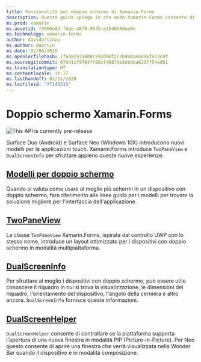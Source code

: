 ```yaml
---
title: Funzionalità per doppio schermo di Xamarin.Forms
description: Questa guida spiega in che modo Xamarin.Forms consente di ottimizzare facilmente le app per dispositivi con doppio schermo.
ms.prod: xamarin
ms.assetid: f9906e83-f8ae-48f9-997b-e1540b96ee8e
ms.technology: xamarin-forms
author: davidortinau
ms.author: daortin
ms.date: 02/08/2020
ms.openlocfilehash: 1f648297a608c592d90f2c70494ae4496fe73c0f
ms.sourcegitcommit: 07941cf9704ff88cf4087de5ebdea623ff54edb1
ms.translationtype: HT
ms.contentlocale: it-IT
ms.lasthandoff: 02/11/2020
ms.locfileid: "77145515"
---
```

# <a name="xamarinforms-dual-screen"></a>Doppio schermo Xamarin.Forms

![](~/media/shared/preview.png "This API is currently pre-release")

Surface Duo (Android) e Surface Neo (Windows 10X) introducono nuovi modelli per le applicazioni touch. Xamarin.Forms introduce `TwoPaneView` e `DualScreenInfo` per sfruttare appieno queste nuove esperienze.

## <a name="dual-screen-patternsdesign-patternsmd"></a>[Modelli per doppio schermo](design-patterns.md)

Quando si valuta come usare al meglio più schermi in un dispositivo con doppio schermo, fare riferimento alle linee guida per i modelli per trovare la soluzione migliore per l'interfaccia dell'applicazione.

## <a name="twopaneviewtwopaneviewmd"></a>[TwoPaneView](twopaneview.md)

La classe `TwoPaneView` Xamarin.Forms, ispirata dal controllo UWP con lo stesso nome, introduce un layout ottimizzato per i dispositivi con doppio schermo in modalità multipiattaforma.

## <a name="dualscreeninfodual-screen-infomd"></a>[DualScreenInfo](dual-screen-info.md)

Per sfruttare al meglio i dispositivi con doppio schermo, può essere utile conoscere il riquadro in cui si trova la visualizzazione, le dimensioni del riquadro, l'orientamento del dispositivo, l'angolo della cerniera e altro ancora. `DualScreenInfo` fornisce queste informazioni.

## <a name="dualscreenhelperdual-screen-helpermd"></a>[DualScreenHelper](dual-screen-helper.md)
`DualScreenHelper` consente di controllare se la piattaforma supporta l'apertura di una nuova finestra in modalità PIP (Picture-in-Picture). Per Neo questo consente di aprire una finestra che verrà visualizzata nella Wonder Bar quando il dispositivo è in modalità composizione.